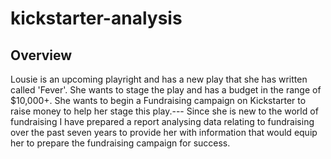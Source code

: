 # kickstarter-analysis
## Overview
Lousie is an upcoming playright and has a new play that she has written called 'Fever'. She wants to stage the play and has a budget in the range of $10,000+. She wants to begin a Fundraising campaign on Kickstarter to raise money to help her stage this play.---
Since she is new to the world of fundraising I have prepared a report analysing data relating to fundraising over the past seven years to provide her with information that would equip her to prepare the fundraising campaign for success. 
